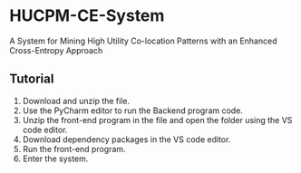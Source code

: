 # HUCPM-CE-System
A System for Mining High Utility Co-location Patterns with an Enhanced Cross-Entropy Approach
## Tutorial
1. Download and unzip the file.  
2. Use the PyCharm editor to run the Backend program code.  
3. Unzip the front-end program in the file and open the folder using the VS code editor.  
4. Download dependency packages in the VS code editor.  
5. Run the front-end program.  
6. Enter the system.

